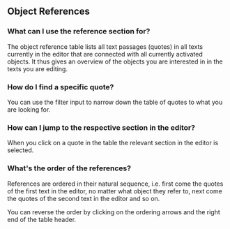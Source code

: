 ## Object References

### What can I use the reference section for?

The object reference table lists all text passages (quotes) in all texts currently in the editor that are connected with all currently activated objects. It thus gives an overview of the objects you are interested in in the texts you are editing.

### How do I find a specific quote?

You can use the filter input to narrow down the table of quotes to what you are looking for.

### How can I jump to the respective section in the editor?

When you click on a quote in the table the relevant section in the editor is selected.

### What's the order of the references?

References are ordered in their natural sequence, i.e. first come the quotes of the first text in the editor, no matter what object they refer to, next come the quotes of the second text in the editor and so on.

You can reverse the order by clicking on the ordering arrows and the right end of the table header.
